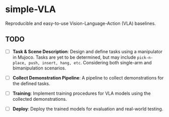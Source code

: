 # simple-VLA
Reproducible and easy-to-use Vision-Language-Action (VLA) baselines.

## TODO

- [ ] **Task & Scene Description**: Design and define tasks using a manipulator in Mujoco. Tasks are yet to be determined, but may include `pick-n-place, push, insert, hang, etc`. Considering both single-arm and bimanipulation scenarios.

- [ ] **Collect Demonstration Pipeline**: A pipeline to collect demonstrations for the defined tasks.

- [ ] **Training**: Implement training procedures for VLA models using the collected demonstrations.

- [ ] **Deploy**: Deploy the trained models for evaluation and real-world testing.

